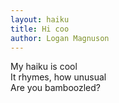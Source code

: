 ```yaml
---
layout: haiku
title: Hi coo
author: Logan Magnuson
---
```


My haiku is cool<br>
It rhymes, how unusual<br>
Are you bamboozled?<br>